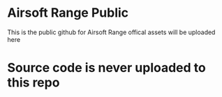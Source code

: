 # Airsoft Range Public 

This is the public github for Airsoft Range offical assets will be uploaded here 
# Source code is never uploaded to this repo
